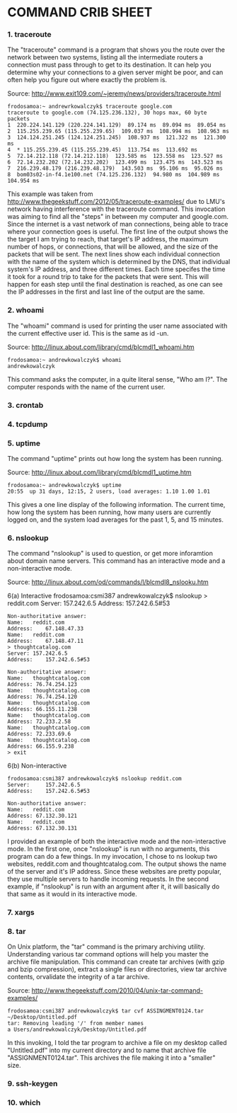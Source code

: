 # COMMAND CRIB SHEET

### 1. traceroute

The "traceroute" command is a program that shows you the route over the network between two systems, listing all the intermediate routers a connection must pass through to get to its destination. It can help you determine why your connections to a given server might be poor, and can often help you figure out where exactly the problem is.

Source: http://www.exit109.com/~jeremy/news/providers/traceroute.html

    frodosamoa:~ andrewrkowalczyk$ traceroute google.com
    traceroute to google.com (74.125.236.132), 30 hops max, 60 byte packets
    1  220.224.141.129 (220.224.141.129)  89.174 ms  89.094 ms  89.054 ms
    2  115.255.239.65 (115.255.239.65)  109.037 ms  108.994 ms  108.963 ms
    3  124.124.251.245 (124.124.251.245)  108.937 ms  121.322 ms  121.300 ms
    4  * 115.255.239.45 (115.255.239.45)  113.754 ms  113.692 ms
    5  72.14.212.118 (72.14.212.118)  123.585 ms  123.558 ms  123.527 ms
    6  72.14.232.202 (72.14.232.202)  123.499 ms  123.475 ms  143.523 ms
    7  216.239.48.179 (216.239.48.179)  143.503 ms  95.106 ms  95.026 ms
    8  bom03s02-in-f4.1e100.net (74.125.236.132)  94.980 ms  104.989 ms  104.954 ms

This example was taken from http://www.thegeekstuff.com/2012/05/traceroute-examples/ due to LMU's network having interference with the traceroute command. This invocation was aiming to find all the "steps" in between my computer and google.com. Since the internet is a vast network of man connections, being able to trace where your connection goes is useful. The first line of the output shows the the target I am trying to reach, that target's IP address, the maximum number of hops, or connections, that will be allowed, and the size of the packets that will be sent. The next lines show each individual connection with the name of the system which is determined by the DNS, that individual system's IP address, and three different times. Each time specifes the time it took for a round trip to take for the packets that were sent. This will happen for eash step until the final destination is reached, as one can see the IP addresses in the first and last line of the output are the same.

### 2. whoami

The "whoami" command is used for printing the user name associated with the current effective user id. This is the same as id -un.

Source: http://linux.about.com/library/cmd/blcmdl1_whoami.htm

    frodosamoa:~ andrewkowalczyk$ whoami
    andrewkowalczyk

This command asks the computer, in a quite literal sense, "Who am I?". The computer responds with the name of the current user.

### 3. crontab

### 4. tcpdump

### 5. uptime

The command "uptime" prints out how long the system has been running.

Source: http://linux.about.com/library/cmd/blcmdl1_uptime.htm

    frodosamoa:~ andrewkowalczyk$ uptime
    20:55  up 31 days, 12:15, 2 users, load averages: 1.10 1.00 1.01

This gives a one line display of the following information. The current time, how long the system has been running, how many users are currently logged on, and the system load averages for the past 1, 5, and 15 minutes.

### 6. nslookup

The command "nslookup" is used to question, or get more inforamtion about domain name servers. This command has an interactive mode and a non-interactive mode.

Source: http://linux.about.com/od/commands/l/blcmdl8_nslooku.htm

6(a) Interactive
    frodosamoa:csmi387 andrewkowalczyk$ nslookup
    > reddit.com
    Server:		157.242.6.5
    Address:	157.242.6.5#53

    Non-authoritative answer:
    Name:	reddit.com
    Address: 	67.148.47.33
    Name:	reddit.com
    Address: 	67.148.47.11
    > thoughtcatalog.com
    Server:	157.242.6.5
    Address:	157.242.6.5#53

    Non-authoritative answer:
    Name:	thoughtcatalog.com
    Address: 76.74.254.123
    Name:	thoughtcatalog.com
    Address: 76.74.254.120
    Name:	thoughtcatalog.com
    Address: 66.155.11.238
    Name:	thoughtcatalog.com
    Address: 72.233.2.58
    Name:	thoughtcatalog.com
    Address: 72.233.69.6
    Name:	thoughtcatalog.com
    Address: 66.155.9.238
    > exit 

6(b) Non-interactive

    frodosamoa:csmi387 andrewkowalczyk$ nslookup reddit.com
    Server:		157.242.6.5
    Address:	157.242.6.5#53

    Non-authoritative answer:
    Name:	reddit.com
    Address: 67.132.30.121
    Name:	reddit.com
    Address: 67.132.30.131

I provided an example of both the interactive mode and the non-interactive mode. In the first one, once "nslookup" is run with no arguments, this program can do a few things. In my invocation, I chose to ns lookup two websites, reddit.com and thoughtcatalog.com. The output shows the name of the server and it's IP address. Since these websites are pretty popular, they use multiple servers to handle incoming requests. In the second example, if "nslookup" is run with an argument after it, it will basically do that same as it would in its interactive mode.

### 7. xargs

### 8. tar

On Unix platform, the "tar" command is the primary archiving utility. Understanding various tar command options will help you master the archive file manipulation. This command can create tar archives (with gzip and bzip compression), extract a single files or directories, view tar archive contents,  orvalidate the integrity of a tar archive.

Source: http://www.thegeekstuff.com/2010/04/unix-tar-command-examples/

    frodosamoa:csmi387 andrewkowalczyk$ tar cvf ASSINGMENT0124.tar ~/Desktop/Untitled.pdf
    tar: Removing leading '/' from member names
    a Users/andrewkowalczyk/Desktop/Untitled.pdf

In this invoking, I told the tar program to archive a file on my desktop called "Untitled.pdf" into my current directory and to name that archive file "ASSIGNMENT0124.tar". This archives the file making it into a "smaller" size.

### 9. ssh-keygen

### 10. which
